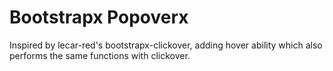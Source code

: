 Bootstrapx Popoverx
===================

Inspired by lecar-red's bootstrapx-clickover, adding hover ability which also performs the same functions with clickover.
